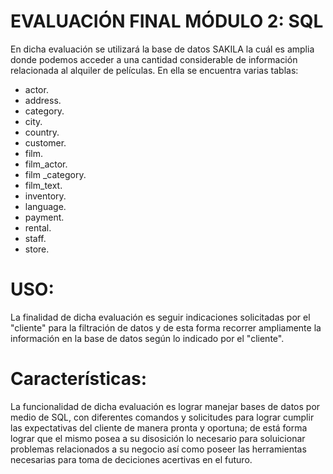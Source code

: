 ﻿# EVALUACIÓN FINAL MÓDULO 2: SQL
En dicha evaluación se utilizará la base de datos SAKILA la cuál es amplia donde podemos acceder a una cantidad considerable de información relacionada al alquiler de películas. 
En ella se encuentra varias tablas: 
- actor.
- address.
- category.
- city.
- country.
- customer.
- film.
- film_actor.
- film _category.
- film_text.
- inventory.
- language.
- payment.
- rental. 
- staff.
- store.

# USO:
La finalidad de dicha evaluación es seguir indicaciones solicitadas por el "cliente" para la filtración de datos y de esta forma recorrer ampliamente la información en la base de datos según lo indicado por el "cliente".

# Características:
La funcionalidad de dicha evaluación es lograr manejar bases de datos por medio de SQL, con diferentes comandos y solicitudes para lograr cumplir las expectativas del cliente de manera pronta y oportuna; de está forma lograr  que el mismo posea a su disosición lo necesario para soluicionar problemas relacionados a su negocio así como poseer las herramientas necesarias para toma de deciciones acertivas en el futuro. 



